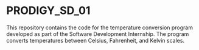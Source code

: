 # PRODIGY_SD_01
This repository contains the code for the temperature conversion program developed as part of the Software Development Internship. The program converts temperatures between Celsius, Fahrenheit, and Kelvin scales.
